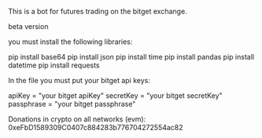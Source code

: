 This is a bot for futures trading on the bitget exchange.

beta version

you must install the following libraries:

pip install base64
pip install json
pip install time
pip install pandas
pip install datetime
pip install requests

In the file you must put your bitget api keys:

apiKey = "your bitget apiKey"
secretKey = "your bitget secretKey"
passphrase = "your bitget passphrase"

Donations in crypto on all networks (evm):
0xeFbD1589309C0407c884283b776704272554ac82
